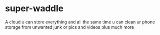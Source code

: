 # super-waddle
A cloud u can store everything and all the same time u can clean ur phone storage from unwanted junk or pics and videos plus much more 
